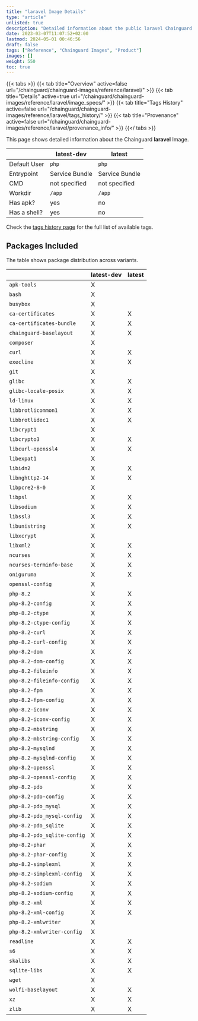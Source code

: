 ```yaml
---
title: "laravel Image Details"
type: "article"
unlisted: true
description: "Detailed information about the public laravel Chainguard Image."
date: 2023-03-07T11:07:52+02:00
lastmod: 2024-05-01 00:46:56
draft: false
tags: ["Reference", "Chainguard Images", "Product"]
images: []
weight: 550
toc: true
---
```


{{< tabs >}}
{{< tab title="Overview" active=false url="/chainguard/chainguard-images/reference/laravel/" >}}
{{< tab title="Details" active=true url="/chainguard/chainguard-images/reference/laravel/image_specs/" >}}
{{< tab title="Tags History" active=false url="/chainguard/chainguard-images/reference/laravel/tags_history/" >}}
{{< tab title="Provenance" active=false url="/chainguard/chainguard-images/reference/laravel/provenance_info/" >}}
{{</ tabs >}}

This page shows detailed information about the Chainguard **laravel** Image.

|              | latest-dev     | latest         |
|--------------|----------------|----------------|
| Default User | `php`          | `php`          |
| Entrypoint   | Service Bundle | Service Bundle |
| CMD          | not specified  | not specified  |
| Workdir      | `/app`         | `/app`         |
| Has apk?     | yes            | no             |
| Has a shell? | yes            | no             |

Check the [tags history page](/chainguard/chainguard-images/reference/laravel/tags_history/) for the full list of available tags.

## Packages Included
The table shows package distribution across variants.

|                             | latest-dev | latest |
|-----------------------------|------------|--------|
| `apk-tools`                 | X          |        |
| `bash`                      | X          |        |
| `busybox`                   | X          |        |
| `ca-certificates`           | X          | X      |
| `ca-certificates-bundle`    | X          | X      |
| `chainguard-baselayout`     | X          | X      |
| `composer`                  | X          |        |
| `curl`                      | X          | X      |
| `execline`                  | X          | X      |
| `git`                       | X          |        |
| `glibc`                     | X          | X      |
| `glibc-locale-posix`        | X          | X      |
| `ld-linux`                  | X          | X      |
| `libbrotlicommon1`          | X          | X      |
| `libbrotlidec1`             | X          | X      |
| `libcrypt1`                 | X          |        |
| `libcrypto3`                | X          | X      |
| `libcurl-openssl4`          | X          | X      |
| `libexpat1`                 | X          |        |
| `libidn2`                   | X          | X      |
| `libnghttp2-14`             | X          | X      |
| `libpcre2-8-0`              | X          |        |
| `libpsl`                    | X          | X      |
| `libsodium`                 | X          | X      |
| `libssl3`                   | X          | X      |
| `libunistring`              | X          | X      |
| `libxcrypt`                 | X          |        |
| `libxml2`                   | X          | X      |
| `ncurses`                   | X          | X      |
| `ncurses-terminfo-base`     | X          | X      |
| `oniguruma`                 | X          | X      |
| `openssl-config`            | X          |        |
| `php-8.2`                   | X          | X      |
| `php-8.2-config`            | X          | X      |
| `php-8.2-ctype`             | X          | X      |
| `php-8.2-ctype-config`      | X          | X      |
| `php-8.2-curl`              | X          | X      |
| `php-8.2-curl-config`       | X          | X      |
| `php-8.2-dom`               | X          | X      |
| `php-8.2-dom-config`        | X          | X      |
| `php-8.2-fileinfo`          | X          | X      |
| `php-8.2-fileinfo-config`   | X          | X      |
| `php-8.2-fpm`               | X          | X      |
| `php-8.2-fpm-config`        | X          | X      |
| `php-8.2-iconv`             | X          | X      |
| `php-8.2-iconv-config`      | X          | X      |
| `php-8.2-mbstring`          | X          | X      |
| `php-8.2-mbstring-config`   | X          | X      |
| `php-8.2-mysqlnd`           | X          | X      |
| `php-8.2-mysqlnd-config`    | X          | X      |
| `php-8.2-openssl`           | X          | X      |
| `php-8.2-openssl-config`    | X          | X      |
| `php-8.2-pdo`               | X          | X      |
| `php-8.2-pdo-config`        | X          | X      |
| `php-8.2-pdo_mysql`         | X          | X      |
| `php-8.2-pdo_mysql-config`  | X          | X      |
| `php-8.2-pdo_sqlite`        | X          | X      |
| `php-8.2-pdo_sqlite-config` | X          | X      |
| `php-8.2-phar`              | X          | X      |
| `php-8.2-phar-config`       | X          | X      |
| `php-8.2-simplexml`         | X          | X      |
| `php-8.2-simplexml-config`  | X          | X      |
| `php-8.2-sodium`            | X          | X      |
| `php-8.2-sodium-config`     | X          | X      |
| `php-8.2-xml`               | X          | X      |
| `php-8.2-xml-config`        | X          | X      |
| `php-8.2-xmlwriter`         | X          |        |
| `php-8.2-xmlwriter-config`  | X          |        |
| `readline`                  | X          | X      |
| `s6`                        | X          | X      |
| `skalibs`                   | X          | X      |
| `sqlite-libs`               | X          | X      |
| `wget`                      | X          |        |
| `wolfi-baselayout`          | X          | X      |
| `xz`                        | X          | X      |
| `zlib`                      | X          | X      |

